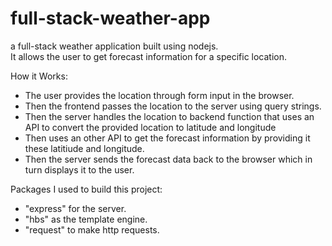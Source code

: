# full-stack-weather-app
a full-stack weather application built using nodejs.  
It allows the user to get forecast information for a specific location.  

How it Works:
- The user provides the location through form input in the browser.
- Then the frontend passes the location to the server using query strings.
- Then the server handles the location to backend function that uses an API to convert the provided location to latitude and longitude
- Then uses an other API to get the forecast information by providing it these latitiude and longitude.
- Then the server sends the forecast data back to the browser which in turn displays it to the user.  

Packages I used to build this project:
- "express" for the server.
- "hbs" as the template engine.
- "request" to make http requests.
